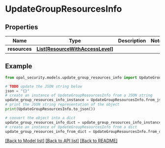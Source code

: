 # UpdateGroupResourcesInfo


## Properties

Name | Type | Description | Notes
------------ | ------------- | ------------- | -------------
**resources** | [**List[ResourceWithAccessLevel]**](ResourceWithAccessLevel.md) |  | 

## Example

```python
from opal_security.models.update_group_resources_info import UpdateGroupResourcesInfo

# TODO update the JSON string below
json = "{}"
# create an instance of UpdateGroupResourcesInfo from a JSON string
update_group_resources_info_instance = UpdateGroupResourcesInfo.from_json(json)
# print the JSON string representation of the object
print(UpdateGroupResourcesInfo.to_json())

# convert the object into a dict
update_group_resources_info_dict = update_group_resources_info_instance.to_dict()
# create an instance of UpdateGroupResourcesInfo from a dict
update_group_resources_info_from_dict = UpdateGroupResourcesInfo.from_dict(update_group_resources_info_dict)
```
[[Back to Model list]](../README.md#documentation-for-models) [[Back to API list]](../README.md#documentation-for-api-endpoints) [[Back to README]](../README.md)


